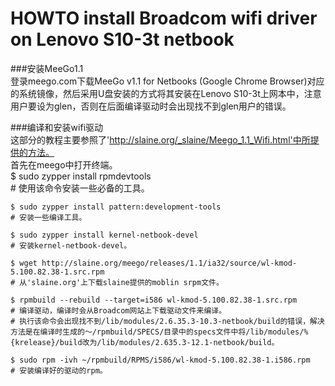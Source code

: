HOWTO install Broadcom wifi driver on Lenovo S10-3t netbook  
===========================================================  
  
  
###安装MeeGo1.1  
登录meego.com下载MeeGo v1.1 for Netbooks (Google Chrome Browser)对应的系统镜像，然后采用U盘安装的方式将其安装在Lenovo S10-3t上网本中，注意用户要设为glen，否则在后面编译驱动时会出现找不到glen用户的错误。   
   
###编译和安装wifi驱动  
这部分的教程主要参照了'http://slaine.org/_slaine/Meego_1.1_Wifi.html'中所提供的方法。  
首先在meego中打开终端。  
    $ sudo zypper install rpmdevtools  
    # 使用该命令安装一些必备的工具。  
    
    $ sudo zypper install pattern:development-tools  
    # 安装一些编译工具。  
  
    $ sudo zypper install kernel-netbook-devel  
    # 安装kernel-netbook-devel。  

    $ wget http://slaine.org/meego/releases/1.1/ia32/source/wl-kmod-5.100.82.38-1.src.rpm  
    # 从'slaine.org'上下载slaine提供的moblin srpm文件。  

    $ rpmbuild --rebuild --target=i586 wl-kmod-5.100.82.38-1.src.rpm
    # 编译驱动，编译时会从Broadcom网站上下载驱动文件来编译。 
    # 执行该命令会出现找不到/lib/modules/2.6.35.3-10.3-netbook/build的错误，解决方法是在编译时生成的～/rpmbuild/SPECS/目录中的specs文件中将/lib/modules/%{krelease}/build改为/lib/modules/2.635.3-12.1-netbook/build。
  
    $ sudo rpm -ivh ~/rpmbuild/RPMS/i586/wl-kmod-5.100.82.38-1.i586.rpm  
    # 安装编译好的驱动的rpm。
